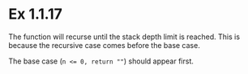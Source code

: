 # Ex 1.1.17

The function will recurse until the stack depth limit is
reached. This is because the recursive case comes before
the base case.

The base case (`n <= 0, return ""`) should appear first.
